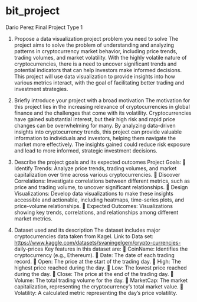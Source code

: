 # bit_project

Dario Perez 
Final Project Type 1
1. Propose a data visualization project problem you need to 
solve
The project aims to solve the problem of understanding and analyzing 
patterns in cryptocurrency market behavior, including price trends, 
trading volumes, and market volatility. With the highly volatile nature 
of cryptocurrencies, there is a need to uncover significant trends and 
potential indicators that can help investors make informed decisions. 
This project will use data visualization to provide insights into how 
various metrics interact, with the goal of facilitating better trading and 
investment strategies.
2. Briefly introduce your project with a broad motivation
The motivation for this project lies in the increasing relevance of 
cryptocurrencies in global finance and the challenges that come with 
its volatility. Cryptocurrencies have gained substantial interest, but 
their high risk and rapid price changes can be overwhelming for many. 
By analyzing data-driven insights into cryptocurrency trends, this 
project can provide valuable information to individuals and investors, 
helping them navigate the market more effectively. The insights 
gained could reduce risk exposure and lead to more informed, 
strategic investment decisions.
3. Describe the project goals and its expected outcomes
Project Goals:
 
Identify Trends: Analyze price trends, trading volumes, and 
market capitalization over time across various cryptocurrencies.
 Discover Correlations: Investigate correlations between 
different metrics, such as price and trading volume, to uncover 
significant relationships.
 Design Visualizations: Develop data visualizations to make 
these insights accessible and actionable, including heatmaps, 
time-series plots, and price-volume relationships.
 Expected Outcomes: Visualizations showing key trends, 
correlations, and relationships among different market metrics.

4. Dataset used and its description
The dataset includes major cryptocurrencies data taken from Kagel. 
 Link to Data set:
https://www.kaggle.com/datasets/svaningelgem/crypto-currencies-
daily-prices
Key features in this dataset are:
 CoinName: Identifies the cryptocurrency (e.g., Ethereum).
 Date: The date of each trading record.
 Open: The price at the start of the trading day.
 High: The highest price reached during the day.
 Low: The lowest price reached during the day.
 Close: The price at the end of the trading day.
 Volume: The total trading volume for the day.
 MarketCap: The market capitalization, representing the 
cryptocurrency’s total market value.
 Volatility: A calculated metric representing the day’s price 
volatility.

